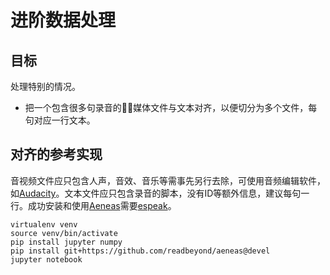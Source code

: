 # 进阶数据处理

## 目标

处理特别的情况。

* 把一个包含很多句录音的媒体文件与文本对齐，以便切分为多个文件，每句对应一行文本。

## 对齐的参考实现

音视频文件应只包含人声，音效、音乐等需事先另行去除，可使用音频编辑软件，如[Audacity](https://www.audacityteam.org)。文本文件应只包含录音的脚本，没有ID等额外信息，建议每句一行。成功安装和使用[Aeneas](https://github.com/readbeyond/aeneas)需要[espeak](https://sourceforge.net/projects/espeak/)。

```shell
virtualenv venv
source venv/bin/activate
pip install jupyter numpy
pip install git+https://github.com/readbeyond/aeneas@devel
jupyter notebook
```
